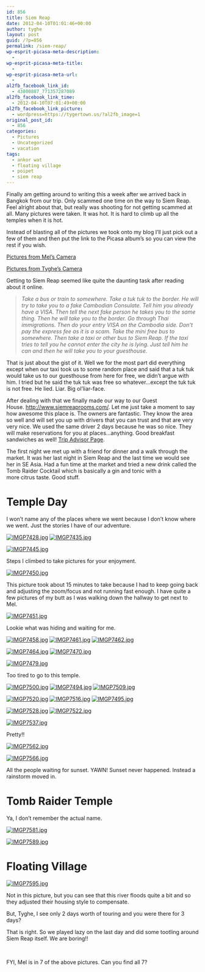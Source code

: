 ```yaml
---
id: 856
title: Siem Reap
date: 2012-04-10T01:01:46+00:00
author: tyghe
layout: post
guid: /?p=856
permalink: /siem-reap/
wp-esprit-picasa-meta-description:
  - 
wp-esprit-picasa-meta-title:
  - 
wp-esprit-picasa-meta-url:
  - 
al2fb_facebook_link_id:
  - 43800887_771357287089
al2fb_facebook_link_time:
  - 2012-04-10T07:01:49+00:00
al2fb_facebook_link_picture:
  - wordpress=https://tygertown.us/?al2fb_image=1
original_post_id:
  - 856
categories:
  - Pictures
  - Uncategorized
  - vacation
tags:
  - ankor wat
  - floating village
  - poipet
  - siem reap
---
```

Finally am getting around to writing this a week after we arrived back in Bangkok from our trip. Only scammed one time on the way to Siem Reap. Feel alright about that, but really was shooting for not getting scammed at all. Many pictures were taken. It was hot. It is hard to climb up all the temples when it is hot.<!--more-->

Instead of blasting all of the pictures we took onto my blog I&#8217;ll just pick out a few of them and then put the link to the Picasa album&#8217;s so you can view the rest if you wish.

<a title="Picasa Web Album" href="https://picasaweb.google.com/103203488152334135508/SiemReapMelSCamera?authuser=0&feat=directlink" target="_blank">Pictures from Mel&#8217;s Camera</a>

<a title="Picasa Web Albums" href="https://picasaweb.google.com/103203488152334135508/SiemReapTygheSCamera?authuser=0&feat=directlink" target="_blank">Pictures from Tyghe&#8217;s Camera</a>

Getting to Siem Reap seemed like quite the daunting task after reading about it online.

> _Take a bus or train to somewhere. Take a tuk tuk to the border. He will try to take you to a fake Cambodian Consulate. Tell him you already have a VISA. Then tell the next fake person he takes you to the same thing. Then he will take you to the border. Go through Thai immigrations. Then do your entry VISA on the Cambodia side. Don&#8217;t pay the express fee as it is a scam. Take the mini free bus to somewhere. Then take a taxi or other bus to Siem Reap. If the taxi tries to tell you he cannot enter the city he is lying. Just tell him he can and then he will take you to your guesthouse._

That is just about the gist of it. Well we for the most part did everything except when our taxi took us to some random place and said that a tuk tuk would take us to our guesthouse from here for free, we didn&#8217;t argue with him. I tried but he said the tuk tuk was free so whatever&#8230;except the tuk tuk is not free. He lied. Liar. Big ol&#8217;liar-face.

After dealing with that we finally made our way to our Guest House. <a title="Siem Reap Rooms Guest House" href="http://www.siemreaprooms.com/" target="_blank">http://www.siemreaprooms.com/</a>. Let me just take a moment to say how awesome this place is. The owners are fantastic. They know the area so well and will set you up with drivers that you can trust and that are very very nice. We used the same driver 2 days because he was so nice. They will make reservations for you at places&#8230;anything. Good breakfast sandwiches as well! <a title="Siem Reap Rooms Guesthouse Trip Advisor Page" href="http://www.tripadvisor.co.uk/Hotel_Review-g297390-d1533321-Reviews-Siem_Reap_Rooms_Guesthouse-Siem_Reap_Siem_Reap_Province.html" target="_blank">Trip Advisor Page</a>.

The first night we met up with a friend for dinner and a walk through the market. It was her last night in Siem Reap and the last time we would see her in SE Asia. Had a fun time at the market and tried a new drink called the Tomb Raider Cocktail which is basically a gin and tonic with a more citrus taste. Good stuff.

# Temple Day

I won&#8217;t name any of the places where we went because I don&#8217;t know where we went. Just the stories I have of our adventure.

<a title="" href="http://lh4.ggpht.com/-CGie3im_PfY/T4OwXEPIpYI/AAAAAAAAF7Y/fhra3-I7Tcg/s800/IMGP7428.jpg" rel="lightbox[856]"><img src="http://lh4.ggpht.com/-CGie3im_PfY/T4OwXEPIpYI/AAAAAAAAF7Y/fhra3-I7Tcg/s200/IMGP7428.jpg" alt="IMGP7428.jpg" /></a> <a title="" href="http://lh4.ggpht.com/-ioGuRK3KvZU/T4OwdZO_DMI/AAAAAAAAF8A/amel6sDd66s/s800/IMGP7435.jpg" rel="lightbox[856]"><img src="http://lh4.ggpht.com/-ioGuRK3KvZU/T4OwdZO_DMI/AAAAAAAAF8A/amel6sDd66s/s200/IMGP7435.jpg" alt="IMGP7435.jpg" /></a>

<a title="" href="http://lh4.ggpht.com/-lK-8tOZExiM/T4OwgmiicKI/AAAAAAAAF8Y/fovwlj9xKv8/s800/IMGP7445.jpg" rel="lightbox[856]"><img src="http://lh4.ggpht.com/-lK-8tOZExiM/T4OwgmiicKI/AAAAAAAAF8Y/fovwlj9xKv8/s200/IMGP7445.jpg" alt="IMGP7445.jpg" /></a>

Steps I climbed to take pictures for your enjoyment.

<a title="" href="http://lh4.ggpht.com/-9JWy50U44Sw/T4OwhSEvf1I/AAAAAAAAF8g/1ds9epygHmk/s800/IMGP7450.jpg" rel="lightbox[856]"><img src="http://lh4.ggpht.com/-9JWy50U44Sw/T4OwhSEvf1I/AAAAAAAAF8g/1ds9epygHmk/s200/IMGP7450.jpg" alt="IMGP7450.jpg" /></a>

This picture took about 15 minutes to take because I had to keep going back and adjusting the zoom/focus and not running fast enough. I have quite a few pictures of my butt as I was walking down the hallway to get next to Mel.

<a title="" href="http://lh4.ggpht.com/-vMRJfv-7Gr8/T4OwjuyWZRI/AAAAAAAAF8s/PYEn49lE9Jc/s800/IMGP7451.jpg" rel="lightbox[856]"><img src="http://lh4.ggpht.com/-vMRJfv-7Gr8/T4OwjuyWZRI/AAAAAAAAF8s/PYEn49lE9Jc/s200/IMGP7451.jpg" alt="IMGP7451.jpg" /></a>

Lookie what was hiding and waiting for me.

<a title="" href="http://lh6.ggpht.com/-uI82Berk8VM/T4OwmAoCXPI/AAAAAAAAF88/pBhWbNcVEfw/s800/IMGP7458.jpg" rel="lightbox[856]"><img src="http://lh6.ggpht.com/-uI82Berk8VM/T4OwmAoCXPI/AAAAAAAAF88/pBhWbNcVEfw/s200/IMGP7458.jpg" alt="IMGP7458.jpg" /></a> <a title="" href="http://lh6.ggpht.com/-FCO-GVlj2_o/T4Own2LngqI/AAAAAAAAF9A/gnq0vqRKld0/s800/IMGP7461.jpg" rel="lightbox[856]"><img src="http://lh6.ggpht.com/-FCO-GVlj2_o/T4Own2LngqI/AAAAAAAAF9A/gnq0vqRKld0/s200/IMGP7461.jpg" alt="IMGP7461.jpg" /></a> <a title="" href="http://lh4.ggpht.com/-XmpIT7_BbmE/T4Owo1xxb8I/AAAAAAAAF9I/sxDwnVhd9a8/s800/IMGP7462.jpg" rel="lightbox[856]"><img src="http://lh4.ggpht.com/-XmpIT7_BbmE/T4Owo1xxb8I/AAAAAAAAF9I/sxDwnVhd9a8/s200/IMGP7462.jpg" alt="IMGP7462.jpg" /></a>

<a title="" href="http://lh4.ggpht.com/-fYMQyRiSqdg/T4OwrZlvjeI/AAAAAAAAF9c/_xY2I_yQ2qY/s800/IMGP7464.jpg" rel="lightbox[856]"><img src="http://lh4.ggpht.com/-fYMQyRiSqdg/T4OwrZlvjeI/AAAAAAAAF9c/_xY2I_yQ2qY/s200/IMGP7464.jpg" alt="IMGP7464.jpg" /></a> <a title="" href="http://lh4.ggpht.com/-pOGsMWZzFdM/T4OwtTTDPOI/AAAAAAAAF9o/OwVa1X8dDI4/s800/IMGP7470.jpg" rel="lightbox[856]"><img src="http://lh4.ggpht.com/-pOGsMWZzFdM/T4OwtTTDPOI/AAAAAAAAF9o/OwVa1X8dDI4/s200/IMGP7470.jpg" alt="IMGP7470.jpg" /></a>

<a title="" href="http://lh5.ggpht.com/-XafpHkSdnHY/T4Ow2tdjhLI/AAAAAAAAF-Y/U1iVK2Sjvj0/s800/IMGP7479.jpg" rel="lightbox[856]"><img src="http://lh5.ggpht.com/-XafpHkSdnHY/T4Ow2tdjhLI/AAAAAAAAF-Y/U1iVK2Sjvj0/s200/IMGP7479.jpg" alt="IMGP7479.jpg" /></a>

Too tired to go to this temple.

<a title="" href="http://lh3.ggpht.com/-sgY0EcTax_g/T4OxDJ0zyqI/AAAAAAAAF_Y/O5uxLTKYVOk/s800/IMGP7500.jpg" rel="lightbox[856]"><img src="http://lh3.ggpht.com/-sgY0EcTax_g/T4OxDJ0zyqI/AAAAAAAAF_Y/O5uxLTKYVOk/s200/IMGP7500.jpg" alt="IMGP7500.jpg" /></a> <a title="" href="http://lh4.ggpht.com/-Ssujr3cf3xo/T4Ow-fnDKmI/AAAAAAAAF_I/mOaE2hBvD2E/s800/IMGP7494.jpg" rel="lightbox[856]"><img src="http://lh4.ggpht.com/-Ssujr3cf3xo/T4Ow-fnDKmI/AAAAAAAAF_I/mOaE2hBvD2E/s200/IMGP7494.jpg" alt="IMGP7494.jpg" /></a> <a title="" href="http://lh4.ggpht.com/-ciG1V9XuhQU/T4OxGZiX3II/AAAAAAAAF_s/oFxRaYi20Ms/s800/IMGP7509.jpg" rel="lightbox[856]"><img src="http://lh4.ggpht.com/-ciG1V9XuhQU/T4OxGZiX3II/AAAAAAAAF_s/oFxRaYi20Ms/s200/IMGP7509.jpg" alt="IMGP7509.jpg" /></a>

<a title="" href="http://lh4.ggpht.com/-VAzmwm1VCBw/T4OxKv9uhdI/AAAAAAAAGAE/p6tCRFz6IIo/s800/IMGP7520.jpg" rel="lightbox[856]"><img src="http://lh4.ggpht.com/-VAzmwm1VCBw/T4OxKv9uhdI/AAAAAAAAGAE/p6tCRFz6IIo/s200/IMGP7520.jpg" alt="IMGP7520.jpg" /></a> <a title="" href="http://lh4.ggpht.com/-xNRs-ZYrxAI/T4OxIcnnolI/AAAAAAAAF_0/LPzpu5pe8IE/s800/IMGP7516.jpg" rel="lightbox[856]"><img src="http://lh4.ggpht.com/-xNRs-ZYrxAI/T4OxIcnnolI/AAAAAAAAF_0/LPzpu5pe8IE/s200/IMGP7516.jpg" alt="IMGP7516.jpg" /></a> <a title="" href="http://lh3.ggpht.com/-4Ls17Iyb7-s/T4OxAltFhbI/AAAAAAAAF_E/1Ein5nyhNXo/s800/IMGP7495.jpg" rel="lightbox[856]"><img src="http://lh3.ggpht.com/-4Ls17Iyb7-s/T4OxAltFhbI/AAAAAAAAF_E/1Ein5nyhNXo/s200/IMGP7495.jpg" alt="IMGP7495.jpg" /></a>

<a title="" href="http://lh5.ggpht.com/-bAFkPXYL3yQ/T4OxOZzwVHI/AAAAAAAAGAc/zQu4XDeEEk0/s800/IMGP7528.jpg" rel="lightbox[856]"><img src="http://lh5.ggpht.com/-bAFkPXYL3yQ/T4OxOZzwVHI/AAAAAAAAGAc/zQu4XDeEEk0/s200/IMGP7528.jpg" alt="IMGP7528.jpg" /></a> <a title="" href="http://lh5.ggpht.com/-biM5rQNRi0I/T4OxL8Py69I/AAAAAAAAGAI/5pfUkXDMW9c/s800/IMGP7522.jpg" rel="lightbox[856]"><img src="http://lh5.ggpht.com/-biM5rQNRi0I/T4OxL8Py69I/AAAAAAAAGAI/5pfUkXDMW9c/s200/IMGP7522.jpg" alt="IMGP7522.jpg" /></a>

<a title="" href="http://lh5.ggpht.com/-eCeufoUeqZg/T4OxULx1oNI/AAAAAAAAGBE/9INqwlAZiwM/s800/IMGP7537.jpg" rel="lightbox[856]"><img src="http://lh5.ggpht.com/-eCeufoUeqZg/T4OxULx1oNI/AAAAAAAAGBE/9INqwlAZiwM/s200/IMGP7537.jpg" alt="IMGP7537.jpg" /></a>

Pretty!!

<a title="" href="http://lh3.ggpht.com/-VGPZGWAULx0/T4OxVYBWPuI/AAAAAAAAGBI/_8WS2-EIydI/s800/IMGP7562.jpg" rel="lightbox[856]"><img src="http://lh3.ggpht.com/-VGPZGWAULx0/T4OxVYBWPuI/AAAAAAAAGBI/_8WS2-EIydI/s200/IMGP7562.jpg" alt="IMGP7562.jpg" /></a>

<a title="" href="http://lh4.ggpht.com/-Z-7JAgEUf9A/T4OxZAtsaHI/AAAAAAAAGBc/eJspzHsfs1A/s800/IMGP7566.jpg" rel="lightbox[856]"><img src="http://lh4.ggpht.com/-Z-7JAgEUf9A/T4OxZAtsaHI/AAAAAAAAGBc/eJspzHsfs1A/s200/IMGP7566.jpg" alt="IMGP7566.jpg" /></a>

All the people waiting for sunset. YAWN! Sunset never happened. Instead a rainstorm moved in.

# Tomb Raider Temple

Ya, I don&#8217;t remember the actual name.

<a title="" href="http://lh3.ggpht.com/-vJmpRbmTRic/T4OxbMS3woI/AAAAAAAAGBs/RKwXLHv8Qmc/s800/IMGP7581.jpg" rel="lightbox[856]"><img src="http://lh3.ggpht.com/-vJmpRbmTRic/T4OxbMS3woI/AAAAAAAAGBs/RKwXLHv8Qmc/s200/IMGP7581.jpg" alt="IMGP7581.jpg" /></a>

<a title="" href="http://lh5.ggpht.com/-CH-_B3cXQ24/T4OxfboIX4I/AAAAAAAAGCE/JYA9CAqCUzU/s800/IMGP7589.jpg" rel="lightbox[856]"><img src="http://lh5.ggpht.com/-CH-_B3cXQ24/T4OxfboIX4I/AAAAAAAAGCE/JYA9CAqCUzU/s200/IMGP7589.jpg" alt="IMGP7589.jpg" /></a>

# Floating Village

<a title="" href="http://lh5.ggpht.com/-jRzfOy3ywgM/T4OxiX0MgNI/AAAAAAAAGCQ/SFRFN46jhRQ/s800/IMGP7595.jpg" rel="lightbox[856]"><img src="http://lh5.ggpht.com/-jRzfOy3ywgM/T4OxiX0MgNI/AAAAAAAAGCQ/SFRFN46jhRQ/s200/IMGP7595.jpg" alt="IMGP7595.jpg" /></a>

Not in this picture, but you can see that this river floods quite a bit and so they adjusted their housing style to compensate.

But, Tyghe, I see only 2 days worth of touring and you were there for 3 days?

That is right. So we played lazy on the last day and did some tootling around Siem Reap itself. We are boring!!

&nbsp;

FYI, Mel is in 7 of the above pictures. Can you find all 7?

